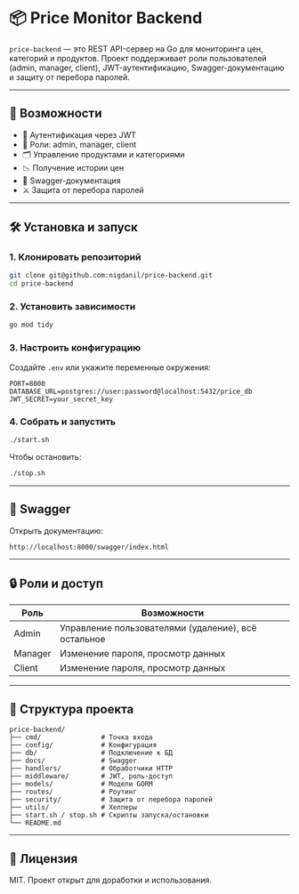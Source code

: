# 📦 Price Monitor Backend

`price-backend` — это REST API-сервер на Go для мониторинга цен, категорий и продуктов. Проект поддерживает роли пользователей (admin, manager, client), JWT-аутентификацию, Swagger-документацию и защиту от перебора паролей.

---

## 🚀 Возможности

- 🔐 Аутентификация через JWT
- 👥 Роли: admin, manager, client
- 🗂️ Управление продуктами и категориями
- 📉 Получение истории цен
- 📄 Swagger-документация
- ⚔️ Защита от перебора паролей

---

## 🛠 Установка и запуск

### 1. Клонировать репозиторий

```bash
git clone git@github.com:nigdanil/price-backend.git
cd price-backend
````

### 2. Установить зависимости

```bash
go mod tidy
```

### 3. Настроить конфигурацию

Создайте `.env` или укажите переменные окружения:

```env
PORT=8000
DATABASE_URL=postgres://user:password@localhost:5432/price_db
JWT_SECRET=your_secret_key
```

### 4. Собрать и запустить

```bash
./start.sh
```

Чтобы остановить:

```bash
./stop.sh
```

---

## 📘 Swagger

Открыть документацию:

```
http://localhost:8000/swagger/index.html
```

---

## 🔒 Роли и доступ

| Роль    | Возможности                                         |
| ------- | --------------------------------------------------- |
| Admin   | Управление пользователями (удаление), всё остальное |
| Manager | Изменение пароля, просмотр данных                   |
| Client  | Изменение пароля, просмотр данных                   |

---

## 📁 Структура проекта

```
price-backend/
├── cmd/               # Точка входа
├── config/            # Конфигурация
├── db/                # Подключение к БД
├── docs/              # Swagger
├── handlers/          # Обработчики HTTP
├── middleware/        # JWT, роль-доступ
├── models/            # Модели GORM
├── routes/            # Роутинг
├── security/          # Защита от перебора паролей
├── utils/             # Хелперы
├── start.sh / stop.sh # Скрипты запуска/остановки
└── README.md
```

---

## 🤝 Лицензия

MIT. Проект открыт для доработки и использования.

```